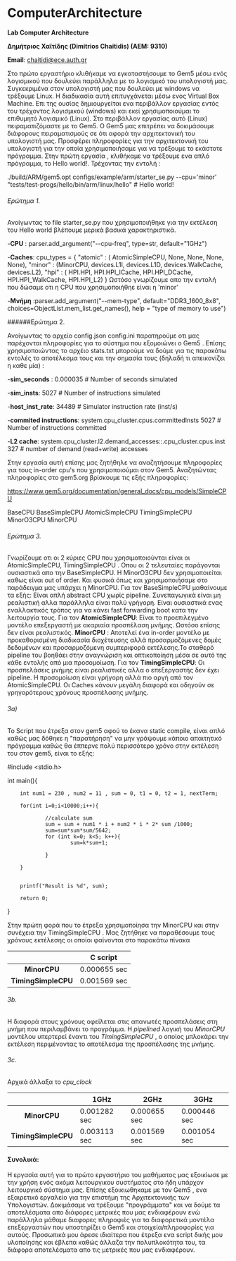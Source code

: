 # ComputerArchitecture
__Lab Computer Architecture__

__Δημήτριος Χαϊτίδης (Dimitrios Chaitidis) (ΑΕΜ: 9310)__

__Email__: chaitidi@ece.auth.gr

Στο πρώτο εργαστήριο κλιθήκαμε να εγκαταστήσουμε το Gem5 μέσω ενός λογισμικού που δουλεύει παράλληλα με το λογισμικό του υπολογιστή μας. Συγκεκριμένα στον υπολογιστή μας που δουλεύει με windows να τρέξουμε Linux. Η διαδικασία αυτή επιτυγχάνεται μέσω ενος Virtual Box Machine. Επι της ουσίας δημιουργείται ενα περιβάλλον εργασίας εντός του τρέχοντος λογισμικού (windows) και εκεί χρησιμοποιούμαι το επιθυμητό λογισμικό (Linux). 
Στο περιβάλλον εργασίας αυτό (Linux) πειραματιζόμαστε με το Gem5. Ο Gem5 μας επιτρέπει να δοκιμάσουμε διάφορους πειραματισμούς σε ότι αφορά την αρχιτεκτονική του υπολογιστή μας. Προσφέρει πληροφορίες για την αρχιτεκτονική του υπολογιστή για την οποία χρησιμοποιήσαμε για να τρέξουμε το εκάστοτε πρόγραμμα.
Στην πρώτη εργασία , κλιθήκαμε να τρέξουμε ενα απλό πρόγραμμα, το Hello world!. Τρέχοντας την εντολή :

./build/ARM/gem5.opt configs/example/arm/starter_se.py --cpu='minor' "tests/test-progs/hello/bin/arm/linux/hello" # Hello world!

###### Ερώτημα 1.

Ανοίγωντας το file starter_se.py που χρησιμοποιήθηκε για την εκτέλεση του Hello world βλέπουμε μερικά βασικά χαρακτηριστικά.

-__CPU__ : parser.add_argument("--cpu-freq", type=str, default="1GHz")

-__Caches__: cpu_types = {
    "atomic" : ( AtomicSimpleCPU, None, None, None, None),
    "minor" : (MinorCPU,
               devices.L1I, devices.L1D,
               devices.WalkCache,
               devices.L2),
    "hpi" : ( HPI.HPI,
              HPI.HPI_ICache, HPI.HPI_DCache,
              HPI.HPI_WalkCache,
              HPI.HPI_L2)
}
Ωστόσο γνωρίζουμε απο την εντολή που δώσαμε οτι η CPU που χρησιμοποιήθηε είναι η 'minor'

-__Μνήμη__ :parser.add_argument("--mem-type", default="DDR3_1600_8x8",
                        choices=ObjectList.mem_list.get_names(),
                        help = "type of memory to use")




######Ερώτημα 2.

Ανοίγωντας το αρχείο config.json config.ini παρατηρούμε οτι μας παρέχονται πληροφορίες  για το σύστημα που εξομοιώνει ο Gem5 . Επίσης χρησιμοποιώντας το αρχέιο stats.txt μπορούμε να δούμε για τις παρακάτω εντολές το αποτέλεσμα τους και την σημασία τους (δηλαδή τι απεικονίζει η καθε μία) :

-__sim_seconds__ :   0.000035 # Number of seconds simulated

-__sim_insts__:      5027     # Number of instructions simulated

-__host_inst_rate__: 34489    # Simulator instruction rate (inst/s)

-__commited instructions__: system.cpu_cluster.cpus.committedInsts  5027   # Number of instructions committed

-__L2 cache__: system.cpu_cluster.l2.demand_accesses::.cpu_cluster.cpus.inst  327     # number of demand (read+write) accesses


Στην εργασία αυτή επίσης μας ζητήθηλε να αναζητήσουμε πληροφορίες για τους in-order cpu's που χρησιμοποιούμαι στον Gem5. 
Αναζητώντας πληροφορίες στο gem5.org βρίσκουμε τις εξής πληροφορίες: 

https://www.gem5.org/documentation/general_docs/cpu_models/SimpleCPU

BaseCPU
BaseSimpleCPU
AtomicSimpleCPU
TimingSimpleCPU
MinorO3CPU
MinorCPU


###### Ερώτημα 3.

Γνωρίζουμε οτι οι 2 κύριες CPU που χρησιμοποιούνται είναι οι AtomicSimpleCPU, TimingSimpleCPU . Οπου οι 2 τελευταίες παράγονται ουσιαστικά απο την BaseSimpleCPU.
H MinorO3CPU δεν χρησιμοποιείται καθως είναι out of order.
Και φυσικά όπως και χρησιμοποιήσαμε στο παράδειγμα μας υπάρχει η MinorCPU.
Για τον BaseSimpleCPU μαθαίνουμε τα εξής:
Είναι απλή abstract CPU χωρίς pipeline. Συνεπαγωγικά είναι μη ρεαλιστική αλλα παράλληλα είναι πολύ γρήγορη. Είναι ουσιαστικά ενας εναλλακτικός τρόπος για να κάνει fast forwarding boot κατα την λειτουργία τους.
Για τον __AtomicSimpleCPU__:
Είναι το προεπιλεγμένο μοντέλο επεξεργαστή με ακαριαία προσπέλαση μνήμης. Ωστόσο επίσης δεν είναι ρεαλιστικός.
__MinorCPU__ : 
Αποτελεί ένα in-order μοντέλο με προκαθορισμένη διαδικασία διοχέτευσης αλλά προσαρμοζόμενες δομές δεδομένων και προσαρμοζόμενη συμπεριφορά εκτέλεσης.Το σταθερό pipeline του βοηθάει στην αναγνώριση και οπτικοποίηση μέσα σε αυτό της κάθε εντολής από μια προσομοίωση.
Για τον __TimingSimpleCPU__:
Οι προσπελάσεις μνήμης είναι ρεαλιστικές αλλα ο επεξεργαστής δεν έχει pipeline. Η προσομοίωση είναι γρήγορη αλλά πιο αργή από τον AtomicSimpleCPU. Οι Caches κάνουν μεγάλη διαφορά και οδηγούν σε γρηγορότερους χρόνους προσπέλασης μνήμης.



###### 3a)
Το Script που έτρεξα στον gem5 αφού το έκανα static compile, είναι απλό καθώς μας δόθηκε η "παρατήρηση" να μην γράψουμε κάποιο απαιτητικό πρόγραμμα καθώς θα έππερνε πολύ περισσότερο χρόνο στην εκτέλεση του στον gem5, είναι το εξής:

#include <stdio.h>

int main(){


        int num1 = 230 , num2 = 11 , sum = 0, t1 = 0, t2 = 1, nextTerm;

        for(int i=0;i<10000;i++){

                //calculate sum
                sum = sum + num1 * i + num2 * i * 2* sum /1000;
                sum=sum*sum*sum/5642;
                for (int k=0; k<5; k++){
                        sum=k*sum+1;

                }

        }


        printf("Result is %d", sum);

        return 0;
}


Στην πρώτη φορά που το έτρεξα χρησιμοποίησα την MinorCPU και στην συνέχεια την TimingSimpleCPU . Μας ζητήθηκε να παραθέσουμε τους χρόνους εκτέλεσης οι οποίοι φαίνονται στο παρακάτω πίνακα

|                     | C script     |
| :-----------------: | ------------ |
|    **MinorCPU**     | 0.000655 sec |
| **TimingSimpleCPU** | 0.001569 sec |

###### 3b.
Η διαφορά στους χρόνους οφείλεται στις απανωτές προσπελάσεις στη μνήμη που περιλαμβάνει το προγράμμα. H *pipelined* λογική του *MinorCPU* μοντέλου υπερτερεί έναντι του *TimingSimpleCPU* , ο οποίος μπλοκάρει την εκτέλεση περιμένοντας το αποτέλεσμα της προσπέλασης της μνήμης.

###### 3c.

Αρχικά άλλαξα το *cpu_clock*

|                     | 1GHz         | 2GHz         | 3GHz         |
| :-----------------: | ------------ | ------------ | ------------ |
|    **MinorCPU**     | 0.001282 sec | 0.000655 sec | 0.000446 sec |
| **TimingSimpleCPU** | 0.003113 sec | 0.001569 sec | 0.001054 sec |




#### __Συνολικά__: 
Η εργασία αυτή για το πρώτο εργαστήριο του μαθήματος μας εξοικίωσε με την χρήση ενός ακόμα λειτουργικου συστήματος στο ήδη υπάρχον λειτουργικό σύστημα μας.
Επίσης εξοικιωθηκαμε με τον Gem5 , ενα εξαιρετικό εργαλείο για την επιστήμη της Αρχιτεκτονικής των Υπολογιστών. Δοκιμάσαμε να τρέξουμε "προγράμματα" και να δούμε τα αποτελέσματα απο διάφορες μετρικές που μας ενδιαφέρουν ενώ παράλληλα μάθαμε διαφορες πληροφιές για τα διαφορετικά μοντέλα επεξεργαστών που υποστηρίζει ο Gem5 και στοιχεία/πληροφορίες για αυτούς. Προσωπικά μου άρεσε ιδιαίτερα που έτρεξα ενα script δικής μου υλοποίησης και έβλεπα καθώς άλλαζα την πολυπλοκότητα του, τα διάφορα αποτελέσματα απο τις μετρικές που μας ενδιαφέρουν.
